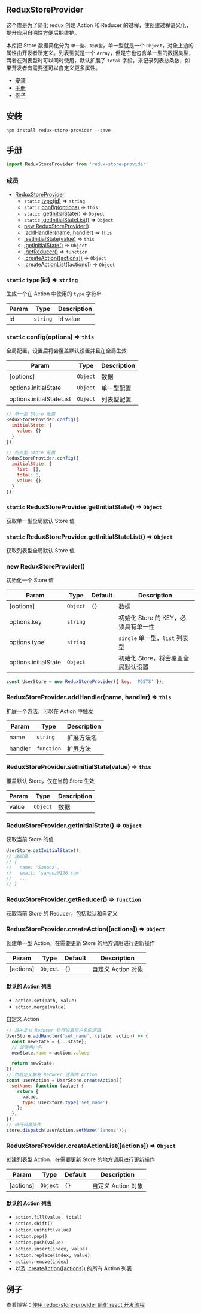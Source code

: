 ## ReduxStoreProvider
这个库是为了简化 redux 创建 Action 和 Reducer 的过程，使创建过程语义化，提升应用自明性方便后期维护。

本库把 Store 数据简化分为 `单一型`、`列表型`，单一型就是一个 `Object`，对象上边的属性由开发者所定义。列表型就是一个 `Array`，但是它也包含单一型的数据类型，两者在列表型时可以同时使用，默认扩展了 `total` 字段，来记录列表总条数，如果开发者有需要还可以自定义更多属性。

* [安装](#安装)
* [手册](#手册)
* [例子](#例子)


## 安装
```shell
npm install redux-store-provider --save
```

## 手册
```javascript
import ReduxStoreProvider from 'redux-store-provider'
```

### 成员

* [ReduxStoreProvider](#new-reduxstoreprovider)
    * `static` [type(id)](#static-typeid--string) ⇒ `string`
    * `static` [config(options)](#static-configoptions--this) ⇒ `this`
    * `static` [.getInitialState()](#reduxstoreprovidergetinitialstate--object) ⇒ `Object`
    * `static` [.getInitialStateList()](#reduxstoreprovidergetinitialstatelist--object) ⇒ `Object`
    * [new ReduxStoreProvider()](#new-reduxstoreprovider)
    * [.addHandler(name, handler)](#reduxstoreprovideraddhandlername-handler--this) ⇒ `this`
    * [.setInitialState(value)](#reduxstoreprovidersetinitialstatevalue--this) ⇒ `this`
    * [.getInitialState()](#reduxstoreprovidergetinitialstate--object-1) ⇒ `Object`
    * [.getReducer()](#reduxstoreprovidergetreducer--function) ⇒ `function`
    * [.createAction([actions])](#reduxstoreprovidercreateactionactions--object) ⇒ `Object`
    * [.createActionList([actions])](#reduxstoreprovidercreateactionlistactions--object) ⇒ `Object`



### `static` type(id) ⇒ `string`
生成一个在 Action 中使用的 `type` 字符串

| Param | Type | Description |
| --- | --- | --- |
| id | `string` | id value |


### `static` config(options) ⇒ `this`
全局配置，设置后将会覆盖默认设置并且在全局生效

| Param | Type | Description |
| --- | --- | --- |
| [options] | `Object` | 数据 |
| options.initialState | `Object` | 单一型配置 |
| options.initialStateList | `Object` | 列表型配置 |

```javascript
// 单一型 Store 配置
ReduxStoreProvider.config({
  initialState: {
    value: {}
  }
});

// 列表型 Store 配置
ReduxStoreProvider.config({
  initialState: {
    list: [],
    total: 0,
    value: {}
  }
});
```


### `static` ReduxStoreProvider.getInitialState() ⇒ `Object`
获取单一型全局默认 Store 值


### `static` ReduxStoreProvider.getInitialStateList() ⇒ `Object`
获取列表型全局默认 Store 值


### new ReduxStoreProvider()
初始化一个 Store 值

| Param | Type | Default | Description |
| --- | --- | --- | --- |
| [options] | `Object` | `{}` | 数据 |
| options.key | `string` |  | 初始化 Store 的 KEY，必须具有单一性 |
| options.type | `string` |  | `single` 单一型，`list` 列表型 |
| options.initialState | `Object` |  | 初始化 Store，将会覆盖全局默认设置 |

```javascript
const UserStore = new ReduxStoreProvider({ key: 'POSTS' });
```


### ReduxStoreProvider.addHandler(name, handler) ⇒ `this`
扩展一个方法，可以在 Action 中触发

| Param | Type | Description |
| --- | --- | --- |
| name | `string` | 扩展方法名 |
| handler | `function` | 扩展方法 |


### ReduxStoreProvider.setInitialState(value) ⇒ `this`
覆盖默认 Store，仅在当前 Store 生效

| Param | Type | Description |
| --- | --- | --- |
| value | `Object` | 数据 |


### ReduxStoreProvider.getInitialState() ⇒ `Object`
获取当前 Store 的值
```javascript
UserStore.getInitialState();
// 返回值
// {
//   name: 'Sanonz',
//   email: 'sanonz@126.com'
//   ...
// }
```


### ReduxStoreProvider.getReducer() ⇒ `function`
获取当前 Store 的 Reducer，包括默认和自定义



### ReduxStoreProvider.createAction([actions]) ⇒ `Object`
创建单一型 Action，在需要更新 Store 的地方调用进行更新操作


| Param | Type | Default | Description |
| --- | --- | --- | --- |
| [actions] | `Object` | `{}` | 自定义 Action 对象 |

#### 默认的 Action 列表
* `action.set(path, value)`
* `action.merge(value)`

自定义 Action
```javascript
// 首先定义 Reducer 执行设置用户名的逻辑
UserStore.addHandler('set_name', (state, action) => {
  const newState = {...state};
  // 设置用户名
  newState.name = action.value;

  return newState;
});
// 然后定义触发 Reducer 逻辑的 Action
const userAction = UserStore.createAction({
  setName: function (value) {
    return {
      value,
      type: UserStore.type('set_name'),
    };
  },
});
// 进行设置操作
store.dispatch(userAction.setName('Sanonz'));
```


### ReduxStoreProvider.createActionList([actions]) ⇒ `Object`
创建列表型 Action，在需要更新 Store 的地方调用进行更新操作

| Param | Type | Default | Description |
| --- | --- | --- | --- |
| [actions] | `Object` | `{}` | 自定义 Action 对象 |

#### 默认的 Action 列表
* `action.fill(value, total)`
* `action.shift()`
* `action.unshift(value)`
* `action.pop()`
* `action.push(value)`
* `action.insert(index, value)`
* `action.replace(index, value)`
* `action.remove(index)`
* 以及 [.createAction([actions])](#reduxstoreprovidercreateactionactions--object)  的所有 Action 列表


## 例子

查看博客：[使用 redux-store-provider 简化 react 开发流程](https://sanonz.github.io/2018/redux-store-provider-example/)

